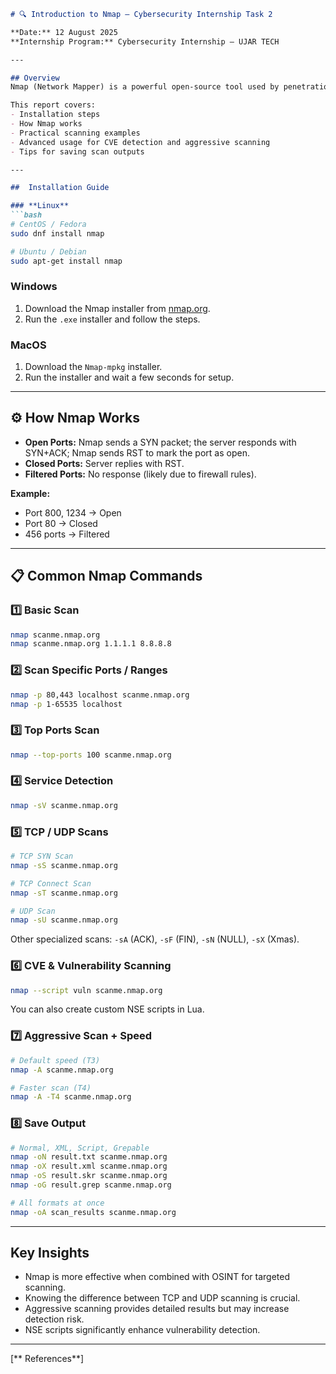 ````markdown
# 🔍 Introduction to Nmap – Cybersecurity Internship Task 2

**Date:** 12 August 2025  
**Internship Program:** Cybersecurity Internship – UJAR TECH  

---

## Overview
Nmap (Network Mapper) is a powerful open-source tool used by penetration testers, network administrators, and cybersecurity professionals for network discovery and security auditing. It can identify hosts, services, operating systems, versions, firewalls, and vulnerabilities using a variety of scanning techniques.

This report covers:
- Installation steps
- How Nmap works
- Practical scanning examples
- Advanced usage for CVE detection and aggressive scanning
- Tips for saving scan outputs

---

##  Installation Guide

### **Linux**
```bash
# CentOS / Fedora
sudo dnf install nmap

# Ubuntu / Debian
sudo apt-get install nmap
````

### **Windows**

1. Download the Nmap installer from [nmap.org](https://nmap.org/download.html).
2. Run the `.exe` installer and follow the steps.

### **MacOS**

1. Download the `Nmap-mpkg` installer.
2. Run the installer and wait a few seconds for setup.

---

## ⚙ How Nmap Works

* **Open Ports:** Nmap sends a SYN packet; the server responds with SYN+ACK; Nmap sends RST to mark the port as open.
* **Closed Ports:** Server replies with RST.
* **Filtered Ports:** No response (likely due to firewall rules).

**Example:**

* Port 800, 1234 → Open
* Port 80 → Closed
* 456 ports → Filtered

---

## 📋 Common Nmap Commands

### 1️⃣ Basic Scan

```bash
nmap scanme.nmap.org
nmap scanme.nmap.org 1.1.1.1 8.8.8.8
```

### 2️⃣ Scan Specific Ports / Ranges

```bash
nmap -p 80,443 localhost scanme.nmap.org
nmap -p 1-65535 localhost
```

### 3️⃣ Top Ports Scan

```bash
nmap --top-ports 100 scanme.nmap.org
```

### 4️⃣ Service Detection

```bash
nmap -sV scanme.nmap.org
```

### 5️⃣ TCP / UDP Scans

```bash
# TCP SYN Scan
nmap -sS scanme.nmap.org

# TCP Connect Scan
nmap -sT scanme.nmap.org

# UDP Scan
nmap -sU scanme.nmap.org
```

Other specialized scans: `-sA` (ACK), `-sF` (FIN), `-sN` (NULL), `-sX` (Xmas).

### 6️⃣ CVE & Vulnerability Scanning

```bash
nmap --script vuln scanme.nmap.org
```

You can also create custom NSE scripts in Lua.

### 7️⃣ Aggressive Scan + Speed

```bash
# Default speed (T3)
nmap -A scanme.nmap.org

# Faster scan (T4)
nmap -A -T4 scanme.nmap.org
```

### 8️⃣ Save Output

```bash
# Normal, XML, Script, Grepable
nmap -oN result.txt scanme.nmap.org
nmap -oX result.xml scanme.nmap.org
nmap -oS result.skr scanme.nmap.org
nmap -oG result.grep scanme.nmap.org

# All formats at once
nmap -oA scan_results scanme.nmap.org
```

---

## Key Insights

* Nmap is more effective when combined with OSINT for targeted scanning.
* Knowing the difference between TCP and UDP scanning is crucial.
* Aggressive scanning provides detailed results but may increase detection risk.
* NSE scripts significantly enhance vulnerability detection.

---

[** References**]

